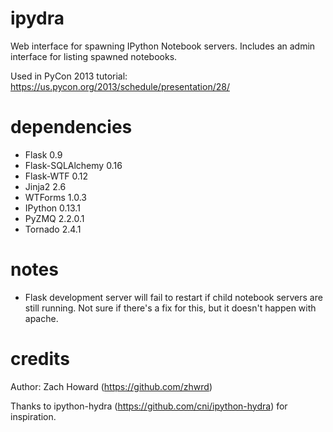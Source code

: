 ipydra
======

Web interface for spawning IPython Notebook servers. Includes an admin interface for listing spawned notebooks.

Used in PyCon 2013 tutorial: https://us.pycon.org/2013/schedule/presentation/28/

dependencies
============
* Flask 0.9
* Flask-SQLAlchemy 0.16
* Flask-WTF 0.12
* Jinja2 2.6
* WTForms 1.0.3
* IPython 0.13.1
* PyZMQ 2.2.0.1
* Tornado 2.4.1

notes
=====

* Flask development server will fail to restart if child notebook servers are still running. Not sure if there's a fix for this, but it doesn't happen with apache.

credits
=======

Author: Zach Howard (https://github.com/zhwrd)

Thanks to ipython-hydra (https://github.com/cni/ipython-hydra) for inspiration.
